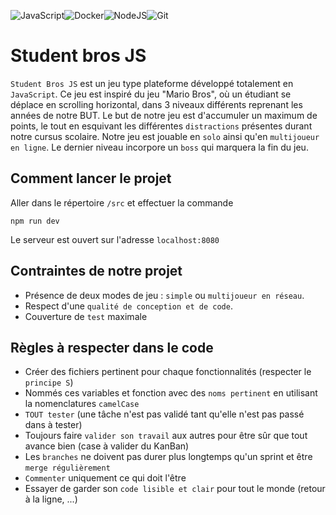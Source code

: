 ![JavaScript](https://img.shields.io/badge/javascript-%23323330.svg?style=for-the-badge&logo=javascript&logoColor=%23F7DF1E)![Docker](https://img.shields.io/badge/docker-%230db7ed.svg?style=for-the-badge&logo=docker&logoColor=white)![NodeJS](https://img.shields.io/badge/node.js-6DA55F?style=for-the-badge&logo=node.js&logoColor=white)![Git](https://img.shields.io/badge/git-%23F05033.svg?style=for-the-badge&logo=git&logoColor=white)
# Student bros JS

`Student Bros JS` est un jeu type plateforme développé totalement en `JavaScript`. Ce jeu est inspiré du jeu "Mario Bros", où un étudiant  se déplace en scrolling horizontal, dans 3 niveaux différents reprenant les années de notre BUT. Le but de notre jeu est d'accumuler un maximum de points, le tout en esquivant les différentes `distractions` présentes durant notre cursus scolaire. Notre jeu est jouable en `solo` ainsi qu'en `multijoueur en ligne`. Le dernier niveau incorpore un `boss` qui marquera la fin du jeu.

## Comment lancer le projet

Aller dans le répertoire `/src` et effectuer la commande

`npm run dev`

Le serveur est ouvert sur l'adresse `localhost:8080`

## Contraintes de notre projet
- Présence de deux modes de jeu : `simple` ou `multijoueur en réseau`.
- Respect d'une `qualité de conception et de code`.
- Couverture de `test` maximale

## Règles à respecter dans le code

- Créer des fichiers pertinent pour chaque fonctionnalités (respecter le `principe S`)
- Nommés ces variables et fonction avec des `noms pertinent` en utilisant la nomenclatures `camelCase`
- `TOUT tester` (une tâche n'est pas validé tant qu'elle n'est pas passé dans à tester)
- Toujours faire `valider son travail` aux autres pour être sûr que tout avance bien (case à valider du KanBan)
- Les `branches` ne doivent pas durer plus longtemps qu'un sprint et être `merge régulièrement`
- `Commenter` uniquement ce qui doit l'être
- Essayer de garder son `code lisible et clair` pour tout le monde (retour à la ligne, ...) 